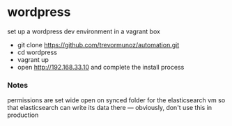 # wordpress

set up a wordpress dev environment in a vagrant box

* git clone https://github.com/trevormunoz/automation.git
* cd wordpress
* vagrant up
* open http://192.168.33.10 and complete the install process

### Notes

permissions are set wide open on synced folder for the elasticsearch vm so
that elasticsearch can write its data there &mdash; obviously, don't use this in production

